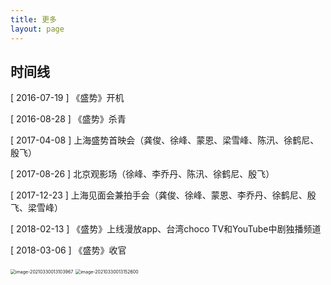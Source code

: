 ```yaml
---
title: 更多
layout: page
---
```




## 时间线

[ 2016-07-19 ] 《盛势》开机

[ 2016-08-28 ] 《盛势》杀青

[ 2017-04-08 ]  上海盛势首映会（龚俊、徐峰、蒙恩、梁雪峰、陈汛、徐鹤尼、殷飞）

[ 2017-08-26 ]  北京观影场（徐峰、李乔丹、陈汛、徐鹤尼、殷飞）

[ 2017-12-23 ]  上海见面会兼拍手会（龚俊、徐峰、蒙恩、李乔丹、徐鹤尼、殷飞、梁雪峰）

[ 2018-02-13 ] 《盛势》上线漫放app、台湾choco TV和YouTube中剧独播频道

[ 2018-03-06 ] 《盛势》收官

<img src="https://tva1.sinaimg.cn/large/008eGmZEly1gp20k1tz3kj30ta0cwtg4.jpg" alt="image-20210330013103967" style="zoom:50%;" />

<img src="https://tva1.sinaimg.cn/large/008eGmZEly1gp20kpeu65j30wk0bgtbh.jpg" alt="image-20210330013152600" style="zoom:50%;" />